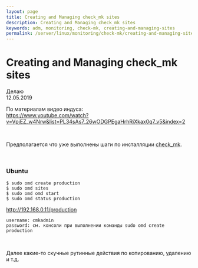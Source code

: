```yaml
---
layout: page
title: Creating and Managing check_mk sites
description: Creating and Managing check_mk sites
keywords: adm, monitoring, check-mk, creating-and-managing-sites
permalink: /server/linux/monitoring/check-mk/creating-and-managing-sites/
---
```


# Creating and Managing check_mk sites

Делаю  
12.05.2019

По материалам видео индуса:  
https://www.youtube.com/watch?v=VpjEZ_w4Nrw&list=PL34sAs7_26wODGPEgaHrhRiXkax0q7_v5&index=2

<br/>

Предполагается что уже выполнены шаги по инсталляции <a href="/server/linux/monitoring/check-mk/setup/">check_mk</a>.

<br/>

### Ubuntu

    $ sudo omd create production
    $ sudo omd sites
    $ sudo omd omd start
    $ sudo omd status production

http://192.168.0.11/production

    username: cmkadmin
    password: см. консоли при выполнении команды sudo omd create production

<br/>

Далее какие-то скучные рутинные действия по копированию, удалению и т.д.

